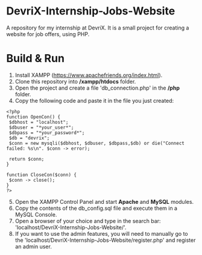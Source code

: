 # DevriX-Internship-Jobs-Website
A repository for my internship at DevriX. It is a small project for creating a website for job offers, using PHP.

# Build & Run
1. Install XAMPP (https://www.apachefriends.org/index.html).
2. Clone this repository into __/xampp/htdocs__ folder.
3. Open the project and create a file 'db_connection.php' in the __/php__ folder.
4. Copy the following code and paste it in the file you just created:
  ```
  <?php
  function OpenCon() {
   $dbhost = "localhost";
   $dbuser = "*your_user*";
   $dbpass = "*your_password*";
   $db = "devrix";
   $conn = new mysqli($dbhost, $dbuser, $dbpass,$db) or die("Connect failed: %s\n". $conn -> error);

   return $conn;
  }

  function CloseCon($conn) {
   $conn -> close();
  }
?>
```
5. Open the XAMPP Control Panel and start __Apache__ and __MySQL__ modules.
6. Copy the contents of the db_config.sql file and execute them in a MySQL Console.
7. Open a browser of your choice and type in the search bar: 'localhost/DevriX-Internship-Jobs-Website/'.
8. If you want to use the admin features, you will need to manually go to the 'localhost/DevriX-Internship-Jobs-Website/register.php' and register an admin user.
